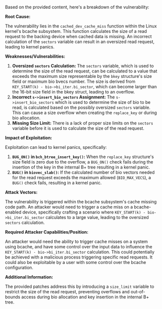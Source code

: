 Based on the provided content, here's a breakdown of the vulnerability:

**Root Cause:**

The vulnerability lies in the `cached_dev_cache_miss` function within the Linux kernel's bcache subsystem. This function calculates the size of a read request to the backing device when cached data is missing. An incorrect calculation of the `sectors` variable can result in an oversized read request, leading to kernel panics.

**Weaknesses/Vulnerabilities:**

1.  **Oversized `sectors` Calculation:** The `sectors` variable, which is used to determine the size of the read request, can be calculated to a value that exceeds the maximum size representable by the `bkey` structure's size field or maximum bio bvecs number. The size is derived from `KEY_START(k) - bio->bi_iter.bi_sector`, which can become larger than the 16-bit size field in the bkey struct, leading to an overflow.
2.  **Incorrect `s->insert_bio_sectors` Assignment:** The `s->insert_bio_sectors` which is used to determine the size of bio to be read, is calculated based on the possibly oversized `sectors` variable. This can cause a size overflow when creating the `replace_key` or during bio allocation.
3.  **Missing Size Limit:** There is a lack of proper size limits on the `sectors` variable before it is used to calculate the size of the read request.

**Impact of Exploitation:**

Exploitation can lead to kernel panics, specifically:

1.  **`BUG_ON()` in `bch_btree_insert_key()`:** When the `replace_key` structure's size field is zero due to the overflow, a `BUG_ON()` check fails during the insertion of the key in the internal B+ tree resulting in a kernel panic.
2.  **`BUG()` in `biovec_slab()`:** If the calculated number of bio vectors needed for the read request exceeds the maximum allowed (`BIO_MAX_VECS`), a `BUG()` check fails, resulting in a kernel panic.

**Attack Vectors:**

The vulnerability is triggered within the bcache subsystem's cache missing code path. An attacker would need to trigger a cache miss on a bcache-enabled device, specifically crafting a scenario where `KEY_START(k) - bio->bi_iter.bi_sector` calculates to a large value, leading to the oversized `sectors` calculation.

**Required Attacker Capabilities/Position:**

An attacker would need the ability to trigger cache misses on a system using bcache, and have some control over the input data to influence the `KEY_START(k) - bio->bi_iter.bi_sector` calculation. This could potentially be achieved with a malicious process triggering specific read requests. It could also be exploitable by a user with some control over the bcache configuration.

**Additional Information:**

The provided patches address this by introducing a `size_limit` variable to restrict the size of the read request, preventing overflows and out-of-bounds access during bio allocation and key insertion in the internal B+ tree.